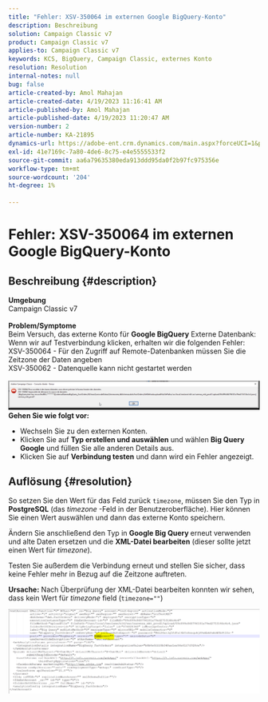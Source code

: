 ```yaml
---
title: "Fehler: XSV-350064 im externen Google BigQuery-Konto"
description: Beschreibung
solution: Campaign Classic v7
product: Campaign Classic v7
applies-to: Campaign Classic v7
keywords: KCS, BigQuery, Campaign Classic, externes Konto
resolution: Resolution
internal-notes: null
bug: false
article-created-by: Amol Mahajan
article-created-date: 4/19/2023 11:16:41 AM
article-published-by: Amol Mahajan
article-published-date: 4/19/2023 11:20:47 AM
version-number: 2
article-number: KA-21895
dynamics-url: https://adobe-ent.crm.dynamics.com/main.aspx?forceUCI=1&pagetype=entityrecord&etn=knowledgearticle&id=37f452a2-a3de-ed11-a7c7-6045bd0065b6
exl-id: 41e7169c-7a80-4de6-8c75-e4e5555533f2
source-git-commit: aa6a79635380eda913ddd95da0f2b97fc975356e
workflow-type: tm+mt
source-wordcount: '204'
ht-degree: 1%

---
```


# Fehler: XSV-350064 im externen Google BigQuery-Konto

## Beschreibung {#description}

<b>Umgebung</b><br>Campaign Classic v7<br> <br><b>Problem/Symptome</b><br>Beim Versuch, das externe Konto für <b>Google BigQuery</b> Externe Datenbank: Wenn wir auf Testverbindung klicken, erhalten wir die folgenden Fehler:
 <br>XSV-350064 - Für den Zugriff auf Remote-Datenbanken müssen Sie die Zeitzone der Daten angeben<br>XSV-350062 - Datenquelle kann nicht gestartet werden<br> <br>![](assets/___4cf452a2-a3de-ed11-a7c7-6045bd0065b6___.png)<br>
<b>Gehen Sie wie folgt vor:</b>

- Wechseln Sie zu den externen Konten.
- Klicken Sie auf <b>Typ erstellen und auswählen</b> und wählen <b>Big Query Google</b> und füllen Sie alle anderen Details aus.
- Klicken Sie auf <b>Verbindung testen</b> und dann wird ein Fehler angezeigt.



## Auflösung {#resolution}


So setzen Sie den Wert für das Feld zurück `timezone`, müssen Sie den Typ in <b>PostgreSQL</b> (das *timezone* -Feld in der Benutzeroberfläche). Hier können Sie einen Wert auswählen und dann das externe Konto speichern.

Ändern Sie anschließend den Typ in <b>Google Big Query </b>erneut verwenden und alte Daten ersetzen und die <b>XML-Datei bearbeiten</b> (dieser sollte jetzt einen Wert für *timezone*).

Testen Sie außerdem die Verbindung erneut und stellen Sie sicher, dass keine Fehler mehr in Bezug auf die Zeitzone auftreten.


<b>Ursache:</b>
Nach Überprüfung der XML-Datei bearbeiten konnten wir sehen, dass kein Wert für *timezone* field (`timezone=""`)



![](assets/c4243b67-d0dd-ed11-a7c7-6045bd006c82.png)
